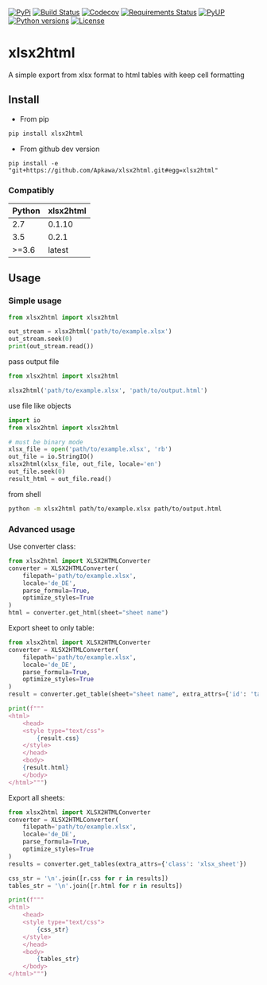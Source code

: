 [![PyPi](https://img.shields.io/pypi/v/xlsx2html.svg)](https://pypi.python.org/pypi/xlsx2html)
[![Build Status](https://travis-ci.org/Apkawa/xlsx2html.svg?branch=master)](https://travis-ci.org/Apkawa/xlsx2html)
[![Codecov](https://codecov.io/gh/Apkawa/xlsx2html/branch/master/graph/badge.svg)](https://codecov.io/gh/Apkawa/xlsx2html)
[![Requirements Status](https://requires.io/github/Apkawa/xlsx2html/requirements.svg?branch=master)](https://requires.io/github/Apkawa/xlsx2html/requirements/?branch=master)
[![PyUP](https://pyup.io/repos/github/Apkawa/xlsx2html/shield.svg)](https://pyup.io/repos/github/Apkawa/xlsx2html)
[![Python versions](https://img.shields.io/pypi/pyversions/xlsx2html.svg)](sd)
[![License](https://img.shields.io/badge/license-MIT-blue.svg)](LICENSE)

# xlsx2html

A simple export from xlsx format to html tables with keep cell formatting


## Install

* From pip
```bash
pip install xlsx2html
```

* From github dev version
```
pip install -e "git+https://github.com/Apkawa/xlsx2html.git#egg=xlsx2html"
```

### Compatibly

| Python  | xlsx2html  |
|---|---|
| 2.7  | 0.1.10  |
| 3.5  | 0.2.1  |
| >=3.6 | latest  |


## Usage

### Simple usage

```python
from xlsx2html import xlsx2html

out_stream = xlsx2html('path/to/example.xlsx')
out_stream.seek(0)
print(out_stream.read())

```

pass output file
```python
from xlsx2html import xlsx2html

xlsx2html('path/to/example.xlsx', 'path/to/output.html')
```

use file like objects

```python
import io
from xlsx2html import xlsx2html

# must be binary mode
xlsx_file = open('path/to/example.xlsx', 'rb')
out_file = io.StringIO()
xlsx2html(xlsx_file, out_file, locale='en')
out_file.seek(0)
result_html = out_file.read()
```

from shell

```bash
python -m xlsx2html path/to/example.xlsx path/to/output.html
```

### Advanced usage

Use converter class:

```python
from xlsx2html import XLSX2HTMLConverter
converter = XLSX2HTMLConverter(
    filepath='path/to/example.xlsx',
    locale='de_DE',
    parse_formula=True,
    optimize_styles=True
)
html = converter.get_html(sheet="sheet name")
```

Export sheet to only table:

```python
from xlsx2html import XLSX2HTMLConverter
converter = XLSX2HTMLConverter(
    filepath='path/to/example.xlsx',
    locale='de_DE',
    parse_formula=True,
    optimize_styles=True
)
result = converter.get_table(sheet="sheet name", extra_attrs={'id': 'table_id'})

print(f"""
<html>
    <head>
    <style type="text/css">
        {result.css}
    </style>
    </head>
    <body>
    {result.html}
    </body>
</html>""")
```

Export all sheets:

```python
from xlsx2html import XLSX2HTMLConverter
converter = XLSX2HTMLConverter(
    filepath='path/to/example.xlsx',
    locale='de_DE',
    parse_formula=True,
    optimize_styles=True
)
results = converter.get_tables(extra_attrs={'class': 'xlsx_sheet'})

css_str = '\n'.join([r.css for r in results])
tables_str = '\n'.join([r.html for r in results])

print(f"""
<html>
    <head>
    <style type="text/css">
        {css_str}
    </style>
    </head>
    <body>
        {tables_str}
    </body>
</html>""")
```
